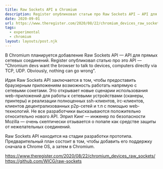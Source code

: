 ```yaml
---
title: Raw Sockets API в Chromium
description: Register опубликовал статью про Raw Sockets API — API для прямых сетевых соединений
date: 2020-09-01
url: https://www.theregister.com/2020/08/22/chromium_devices_raw_sockets/ https://github.com/WICG/raw-sockets
tags:
  - experimental
  - chromium
layout: layouts/post.njk
---
```

В Chromium планируется добавление Raw Sockets API — API для прямых сетевых соединений. Register опубликовал статью про это API — "Chromium devs want the browser to talk to devices, computers directly via TCP, UDP. Obviously, nothing can go wrong".

Идея Raw Sockets API заключается в том, чтобы предоставить браузерным приложениям возможность работать напрямую с сетевыми сокетами. Это открывает новые сценарии использования web-приложений для работы к сетевыми устройствами (сканеры, принтеры) и реализации полноценных ssh-клиентов, irc-клиентов, клиентов децентрализованных p2p-сетей и т.п с помощью web-технологий. Не все разработчики высказываются положительно относительно нового API. Эприл Кинг — инженер по безопасности Mozilla — очень скептически отзывается о попапе как средстве защиты от нежелательных соединений.

Raw Sockets API находится на стадии разработки прототипа. Предварительный план состоит в том, чтобы добавить его поддержку сначала в Chrome OS, а затем в Chromium.

https://www.theregister.com/2020/08/22/chromium_devices_raw_sockets/
https://github.com/WICG/raw-sockets
